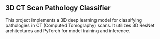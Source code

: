## 3D CT Scan Pathology Classifier

This project implements a 3D deep learning model for classifying pathologies in CT (Computed Tomography) scans. It utilizes 3D ResNet architectures and PyTorch for model training and inference.